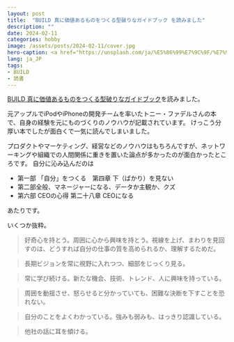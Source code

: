 ```yaml
---
layout: post
title:  "BUILD 真に価値あるものをつくる型破りなガイドブック を読みました"
description: ""
date: 2024-02-11
categories: hobby
image: /assets/posts/2024-02-11/cover.jpg
hero-caption: <a href="https://unsplash.com/ja/%E5%86%99%E7%9C%9F/%E7%99%BD%E3%81%84%E8%A1%A8%E9%9D%A2%E3%81%AB%E3%82%AA%E3%83%AC%E3%83%B3%E3%82%B8%E8%89%B2%E3%81%AE%E3%83%A1%E3%82%AC%E3%83%96%E3%83%AD%E3%83%83%E3%82%AF%E7%8E%A9%E5%85%B7-qXakibuQiPU?utm_content=creditCopyText&utm_medium=referral&utm_source=unsplash">Unsplash</a>の<a href="https://unsplash.com/ja/@helloimnik?utm_content=creditCopyText&utm_medium=referral&utm_source=unsplash">Nik</a>が撮影した写真
lang: ja_JP
tags:
- BUILD
- 読書
---
```


[BUILD 真に価値あるものをつくる型破りなガイドブック](https://amzn.asia/d/6NMjLHd)を読みました。

元アップルでiPodやiPhoneの開発チームを率いたトニー・ファデルさんの本で、自身の経験を元にものづくりのノウハウが記載されています。
けっこう分厚い本でしたが面白くで一気に読んでしまいました。

プロダクトやマーケティング、経営などのノウハウはもちろんですが、ネットワーキングや組織での人間関係に重きを置いた論点が多かったのが面白かったところです。
自分に沁み込んだのは

- 第一部 「自分」をつくる　第四章 下（ばかり）を見ない
- 第二部全般、マネージャーになる、データか主観か、クズ
- 第六部 CEOの心得 第二十八章 CEOになる

あたりです。

いくつか抜粋。

> 好奇心を持とう。周囲に心から興味を持とう。視線を上げ、まわりを見回すのは、どうすれば自分の仕事の質を高められるか、理解するためだ。

> 長期ビジョンを常に視野に入れつつ、細部をじっくり見る。

> 常に学び続ける。新たな機会、技術、トレンド、人に興味を持っている。

> 周囲を動揺させ、怒らせると分かっていても、困難な決断を下すことを恐れない。

> 自分のことをよくわかっている。強みも弱みも、はっきり認識している。

> 他社の話に耳を傾ける。